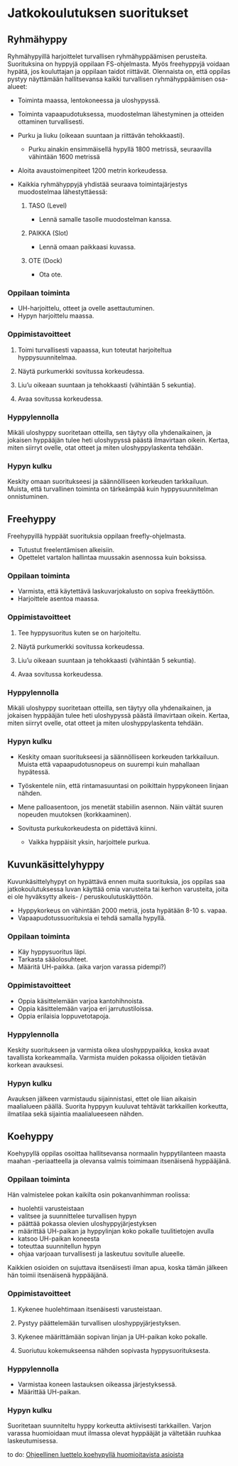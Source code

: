 # Jatkokoulutuksen suoritukset


## Ryhmähyppy  


Ryhmähypyillä harjoittelet turvallisen ryhmähyppäämisen perusteita.
Suorituksina on hyppyjä oppilaan FS-ohjelmasta. Myös freehyppyjä voidaan
hypätä, jos kouluttajan ja oppilaan taidot riittävät. Olennaista on,
että oppilas pystyy näyttämään hallitsevansa kaikki turvallisen
ryhmähyppäämisen osa-alueet:
- Toiminta maassa, lentokoneessa ja uloshypyssä.
- Toiminta vapaapudotuksessa, muodostelman lähestyminen ja otteiden
    ottaminen turvallisesti.
- Purku ja liuku (oikeaan suuntaan ja riittävän tehokkaasti).

    -   Purku ainakin ensimmäisellä hypyllä 1800 metrissä, seuraavilla
        vähintään 1600 metrissä
- Aloita avaustoimenpiteet 1200 metrin korkeudessa.
- Kaikkia ryhmähyppyjä yhdistää seuraava toimintajärjestys
    muodostelmaa lähestyttäessä:

    1.  TASO (Level)

        -   Lennä samalle tasolle muodostelman kanssa.

    2.  PAIKKA (Slot)

        -   Lennä omaan paikkaasi kuvassa.

    3.  OTE (Dock)

        -   Ota ote.

###  Oppilaan toiminta  
- UH-harjoittelu, otteet ja ovelle asettautuminen.
- Hypyn harjoittelu maassa.

###  Oppimistavoitteet  

1.  Toimi turvallisesti vapaassa, kun toteutat
    harjoiteltua hyppysuunnitelmaa.

2.  Näytä purkumerkki sovitussa korkeudessa.

3.  Liu’u oikeaan suuntaan ja tehokkaasti (vähintään 5 sekuntia).

4.  Avaa sovitussa korkeudessa.

###  Hyppylennolla  

Mikäli uloshyppy suoritetaan otteilla, sen täytyy olla yhdenaikainen, ja
jokaisen hyppääjän tulee heti uloshypyssä päästä ilmavirtaan oikein.
Kertaa, miten siirryt ovelle, otat otteet ja miten uloshyppylaskenta
tehdään.

###  Hypyn kulku  

Keskity omaan suoritukseesi ja säännölliseen korkeuden tarkkailuun.
Muista, että turvallinen toiminta on tärkeämpää kuin hyppysuunnitelman
onnistuminen.


## Freehyppy  


Freehypyillä hyppäät suorituksia oppilaan freefly-ohjelmasta.
- Tutustut freelentämisen alkeisiin.
- Opettelet vartalon hallintaa muussakin asennossa kuin boksissa.

###  Oppilaan toiminta  
- Varmista, että käytettävä laskuvarjokalusto on sopiva freekäyttöön.
- Harjoittele asentoa maassa.

###  Oppimistavoitteet  

1.  Tee hyppysuoritus kuten se on harjoiteltu.

2.  Näytä purkumerkki sovitussa korkeudessa.

3.  Liu’u oikeaan suuntaan ja tehokkaasti (vähintään 5 sekuntia).

4.  Avaa sovitussa korkeudessa.

###  Hyppylennolla  

Mikäli uloshyppy suoritetaan otteilla, sen täytyy olla yhdenaikainen, ja
jokaisen hyppääjän tulee heti uloshypyssä päästä ilmavirtaan oikein.
Kertaa, miten siirryt ovelle, otat otteet ja miten uloshyppylaskenta
tehdään.

###  Hypyn kulku  
- Keskity omaan suoritukseesi ja säännölliseen korkeuden tarkkailuun.
    Muista että vapaapudotusnopeus on suurempi kuin mahallaan hypätessä.
- Työskentele niin, että rintamasuuntasi on poikittain hyppykoneen
    linjaan nähden.
- Mene palloasentoon, jos menetät stabiilin asennon. Näin vältät suuren nopeuden
    muutoksen (korkkaaminen).
- Sovitusta purkukorkeudesta on pidettävä kiinni.

    -   Vaikka hyppäisit yksin, harjoittele purkua.



## Kuvunkäsittelyhyppy  


Kuvunkäsittelyhypyt on hypättävä ennen muita suorituksia, jos oppilas
saa jatkokoulutuksessa luvan käyttää omia varusteita tai kerhon
varusteita, joita ei ole hyväksytty alkeis- / peruskoulutuskäyttöön.
- Hyppykorkeus on vähintään 2000 metriä, josta hypätään 8-10 s. vapaa.
- Vapaapudotussuorituksia ei tehdä samalla hypyllä.

###  Oppilaan toiminta  
- Käy hyppysuoritus läpi.
- Tarkasta sääolosuhteet.
- Määritä UH-paikka. (aika varjon varassa pidempi?)

###  Oppimistavoitteet  
- Oppia käsittelemään varjoa kantohihnoista.
- Oppia käsittelemään varjoa eri jarrutustiloissa.
- Oppia erilaisia loppuvetotapoja.

###  Hyppylennolla  

Keskity suoritukseen ja varmista oikea uloshyppypaikka, koska avaat
tavallista korkeammalla. Varmista muiden pokassa olijoiden tietävän
korkean avauksesi.

###  Hypyn kulku  

Avauksen jälkeen varmistaudu sijainnistasi, ettet ole liian aikaisin
maalialueen päällä. Suorita hyppyyn kuuluvat tehtävät tarkkaillen
korkeutta, ilmatilaa sekä sijaintia maalialueeseen nähden.



## Koehyppy  


Koehypyllä oppilas osoittaa hallitsevansa normaalin hyppytilanteen
maasta maahan -periaatteella ja olevansa valmis toimimaan itsenäisenä
hyppääjänä.

###  Oppilaan toiminta  

Hän valmistelee pokan kaikilta osin pokanvanhimman roolissa:
- huolehtii varusteistaan
- valitsee ja suunnittelee turvallisen hypyn
- päättää pokassa olevien uloshyppyjärjestyksen
- määrittää UH-paikan ja hyppylinjan koko pokalle tuulitietojen avulla
- katsoo UH-paikan koneesta
- toteuttaa suunnitellun hypyn
- ohjaa varjoaan turvallisesti ja laskeutuu sovitulle alueelle.

Kaikkien osioiden on sujuttava itsenäisesti ilman apua, koska tämän
jälkeen hän toimii itsenäisenä hyppääjänä.

###  Oppimistavoitteet  

1.  Kykenee huolehtimaan itsenäisesti varusteistaan.

2.  Pystyy päättelemään turvallisen uloshyppyjärjestyksen.

3.  Kykenee määrittämään sopivan linjan ja UH-paikan koko pokalle.

4.  Suoriutuu kokemukseensa nähden sopivasta hyppysuorituksesta.

###  Hyppylennolla  
- Varmistaa koneen lastauksen oikeassa järjestyksessä.
- Määrittää UH-paikan.

###  Hypyn kulku  

Suoritetaan suunniteltu hyppy korkeutta aktiivisesti tarkkaillen. Varjon
varassa huomioidaan muut ilmassa olevat hyppääjät ja vältetään ruuhkaa
laskeutumisessa.

to do: [Ohjeellinen luettelo koehypyllä huomioitavista
asioista](Koehyppy-lomake.pdf)
